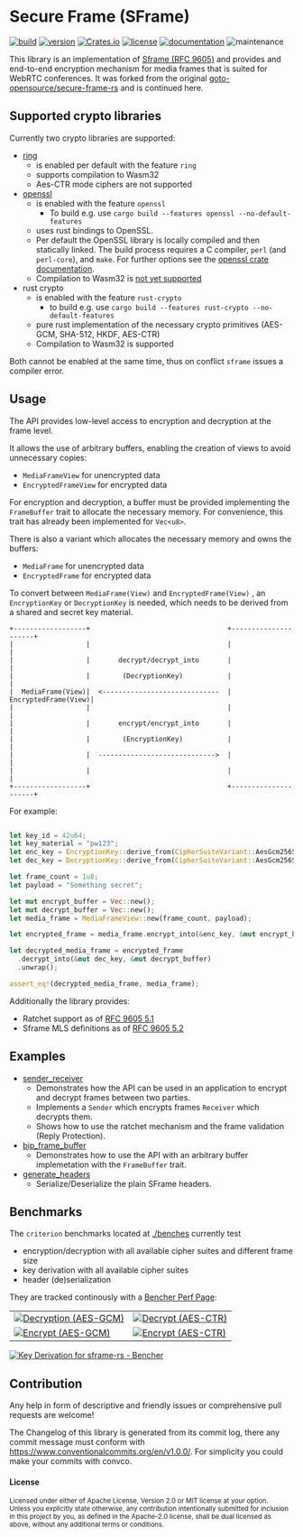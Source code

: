# Secure Frame (SFrame)

[![build](https://img.shields.io/github/actions/workflow/status/TobTheRock/sframe-rs/ci_cd.yml?branch=main)](https://github.com/TobTheRock/sframe-rs/actions?query=branch%3Amain)
[![version](https://img.shields.io/crates/v/sframe)](https://crates.io/crates/sframe/)
[![Crates.io](https://img.shields.io/crates/d/sframe)](https://crates.io/crates/sframe)
[![license](https://img.shields.io/crates/l/sframe.svg?style=flat)](https://crates.io/crates/sframe/)
[![documentation](https://img.shields.io/badge/docs-latest-blue.svg)](https://docs.rs/sframe/)
![maintenance](https://img.shields.io/maintenance/yes/2025)

This library is an implementation of [Sframe  (RFC 9605)](https://www.rfc-editor.org/rfc/rfc9605.html) and provides and end-to-end encryption mechanism for media frames that is suited for WebRTC conferences.
It was forked from the original [goto-opensource/secure-frame-rs](https://github.com/goto-opensource/secure-frame-rs) and is continued here.

## Supported crypto libraries

Currently two crypto libraries are supported:

- [ring](https://crates.io/crates/ring)
  - is enabled per default with the feature `ring`
  - supports compilation to Wasm32
  - Aes-CTR mode ciphers are not supported
- [openssl](https://crates.io/crates/openssl)
  - is enabled with the feature `openssl`
    - To build e.g. use `cargo build --features openssl --no-default-features`
  - uses rust bindings to OpenSSL.
  - Per default the OpenSSL library is locally compiled and then statically linked. The build process requires a C compiler, `perl` (and `perl-core`), and `make`. For further options see the [openssl crate documentation](https://docs.rs/openssl/0.10.55/openssl/).
  - Compilation to Wasm32 is [not yet supported](https://github.com/sfackler/rust-openssl/issues/1016)
- rust crypto
  - is enabled with the feature `rust-crypto`
    - to build e.g. use `cargo build --features rust-crypto --no-default-features`
  - pure rust implementation of the necessary crypto primitives (AES-GCM, SHA-512, HKDF, AES-CTR)
  - Compilation to Wasm32 is supported

Both cannot be enabled at the same time, thus on conflict `sframe` issues a compiler error.

## Usage

The API provides low-level access to encryption and decryption at the frame level.

It allows the use of arbitrary buffers, enabling the creation of views to avoid unnecessary copies:

- `MediaFrameView` for unencrypted data
- `EncryptedFrameView` for encrypted data

For encryption and decryption, a buffer must be provided implementing the `FrameBuffer` trait to allocate the necessary memory.
For convenience, this trait has already been implemented for `Vec<u8>`.

There is also a variant which allocates the necessary memory and owns the buffers:

- `MediaFrame` for unencrypted data
- `EncryptedFrame` for encrypted data

To convert between `MediaFrame(View)` and `EncryptedFrame(View)` , an `EncryptionKey` or `DecryptionKey` is needed,
which needs to be derived from a shared and secret key material.

```
+------------------+                                  +---------------------+
|                  |                                  |                     |
|                  |       decrypt/decrypt_into       |                     |
|                  |        (DecryptionKey)           |                     |
|  MediaFrame(View)|  <-----------------------------  | EncryptedFrame(View)|
|                  |                                  |                     |
|                  |       encrypt/encrypt_into       |                     |
|                  |        (EncryptionKey)           |                     |
|                  |  ----------------------------->  |                     |
|                  |                                  |                     |
+------------------+                                  +---------------------+
```

For example:

```rust

let key_id = 42u64;
let key_material = "pw123";
let enc_key = EncryptionKey::derive_from(CipherSuiteVariant::AesGcm256Sha512, key_id, key_material).unwrap();
let dec_key = DecryptionKey::derive_from(CipherSuiteVariant::AesGcm256Sha512, key_id, key_material).unwrap();

let frame_count = 1u8;
let payload = "Something secret";

let mut encrypt_buffer = Vec::new();
let mut decrypt_buffer = Vec::new();
let media_frame = MediaFrameView::new(frame_count, payload);

let encrypted_frame = media_frame.encrypt_into(&enc_key, &mut encrypt_buffer).unwrap();

let decrypted_media_frame = encrypted_frame
  .decrypt_into(&mut dec_key, &mut decrypt_buffer)
  .unwrap();

assert_eq!(decrypted_media_frame, media_frame);
```

Additionally the library provides:

- Ratchet support as of [RFC 9605 5.1](https://www.rfc-editor.org/rfc/rfc9605.html#section-5.1)
- Sframe MLS definitions as of [RFC 9605 5.2](https://www.rfc-editor.org/rfc/rfc9605.html#name-mls)

## Examples

- [sender_receiver](https://github.com/TobTheRock/sframe-rs/blob/main/examples/sender_receiver)
  - Demonstrates how the API can be used in an application to encrypt and decrypt frames between two parties.
  - Implements a `Sender` which encrypts frames  `Receiver` which decrypts them.
  - Shows how to use the ratchet mechanism and the frame validation (Reply Protection).
- [bip_frame_buffer](https://github.com/TobTheRock/sframe-rs/blob/main/examples/bip_frame_buffer.rs)
  - Demonstrates how to use the API with an arbitrary buffer implemetation with the `FrameBuffer` trait.
- [generate_headers](https://github.com/TobTheRock/sframe-rs/blob/main/examples/generate_headers.rs)
  - Serialize/Deserialize the plain SFrame headers.

## Benchmarks

The `criterion` benchmarks located at [./benches](https://github.com/TobTheRock/sframe-rs/tree/feat/low-level-api/benches) currently test

- encryption/decryption with all available cipher suites and different frame size
- key derivation with all available cipher suites
- header (de)serialization

They are tracked continously with a [Bencher Perf Page](https://bencher.dev/perf/sframe-rs?back=L2NvbnNvbGUvb3JnYW5pemF0aW9ucy90b2J0aGVyb2NrL3Byb2plY3RzP3Blcl9wYWdlPTgmcGFnZT0x&key=true&reports_per_page=4&branches_per_page=8&testbeds_per_page=8&benchmarks_per_page=8&reports_page=1&branches_page=1&testbeds_page=1&benchmarks_page=1):

|                        |                  |
|------------------------|------------------|
| [![Decryption (AES-GCM)](https://api.bencher.dev/v0/projects/sframe-rs/perf/img?branches=99fe8511-3287-48d2-93f3-36379605c572&heads=99fe8511-3287-48d2-93f3-36379605c572&testbeds=388324aa-501e-49ca-b012-3e1054b4b2a5%2Cb02e6299-bb69-4543-a09f-e168f88d72a0%2C5725e1c7-0c8c-4dcf-9afc-6ac4ff30c7b7&benchmarks=aa4e3c86-7cbe-4531-9cda-f1718843eece%2C49f6ad47-88db-4648-82f2-cbd9f6c8c0dd%2Ca8fc78f0-437f-4015-bbca-54988a7ef2c3%2Cac01dbfe-7841-4813-9016-e6c2fb5b3e2a%2C7dab951e-b008-4748-9467-bceddbdc6c97%2Cee85f06b-08c8-4741-81e4-c5a7e5a33856%2Cacf725e4-cd56-4471-bd94-ef143db7da78%2C8a5754f5-c03a-495d-b9a8-9ab927ccfebf%2C8fa81434-f422-4dbf-b209-df4a7ec710a8%2C757fa277-0938-49d6-8627-4502a9de9a29&measures=e050a8d7-e788-4ce5-9e95-48870f805da3&start_time=1732795740000&title=Decryption+%28AES-GCM%29)](https://bencher.dev/perf/sframe-rs?key=true&reports_per_page=4&branches_per_page=8&testbeds_per_page=8&benchmarks_per_page=8&reports_page=1&branches_page=1&testbeds_page=1&benchmarks_page=1&branches=99fe8511-3287-48d2-93f3-36379605c572&heads=99fe8511-3287-48d2-93f3-36379605c572&testbeds=388324aa-501e-49ca-b012-3e1054b4b2a5%2Cb02e6299-bb69-4543-a09f-e168f88d72a0%2C5725e1c7-0c8c-4dcf-9afc-6ac4ff30c7b7&benchmarks=aa4e3c86-7cbe-4531-9cda-f1718843eece%2C49f6ad47-88db-4648-82f2-cbd9f6c8c0dd%2Ca8fc78f0-437f-4015-bbca-54988a7ef2c3%2Cac01dbfe-7841-4813-9016-e6c2fb5b3e2a%2C7dab951e-b008-4748-9467-bceddbdc6c97%2Cee85f06b-08c8-4741-81e4-c5a7e5a33856%2Cacf725e4-cd56-4471-bd94-ef143db7da78%2C8a5754f5-c03a-495d-b9a8-9ab927ccfebf%2C8fa81434-f422-4dbf-b209-df4a7ec710a8%2C757fa277-0938-49d6-8627-4502a9de9a29&measures=e050a8d7-e788-4ce5-9e95-48870f805da3&start_time=1732795740000&lower_boundary=false&upper_boundary=false&clear=true&plots_per_page=8&plots_page=1&tab=testbeds&utm_medium=share&utm_source=bencher&utm_content=img&utm_campaign=perf%2Bimg&utm_term=sframe-rs) | [![Decrypt (AES-CTR)](https://api.bencher.dev/v0/projects/sframe-rs/perf/img?branches=99fe8511-3287-48d2-93f3-36379605c572&heads=&testbeds=388324aa-501e-49ca-b012-3e1054b4b2a5%2Cb02e6299-bb69-4543-a09f-e168f88d72a0%2C5725e1c7-0c8c-4dcf-9afc-6ac4ff30c7b7&benchmarks=aa4e3c86-7cbe-4531-9cda-f1718843eece%2C49f6ad47-88db-4648-82f2-cbd9f6c8c0dd%2Ca8fc78f0-437f-4015-bbca-54988a7ef2c3%2Cac01dbfe-7841-4813-9016-e6c2fb5b3e2a%2C7dab951e-b008-4748-9467-bceddbdc6c97%2Cee85f06b-08c8-4741-81e4-c5a7e5a33856%2Cacf725e4-cd56-4471-bd94-ef143db7da78%2C8a5754f5-c03a-495d-b9a8-9ab927ccfebf%2C8fa81434-f422-4dbf-b209-df4a7ec710a8%2C757fa277-0938-49d6-8627-4502a9de9a29&measures=e050a8d7-e788-4ce5-9e95-48870f805da3&start_time=1730649647746&title=Decrypt+%28AES-CTR%29)](https://bencher.dev/perf/sframe-rs?lower_value=false&upper_value=false&lower_boundary=false&upper_boundary=false&x_axis=date_time&branches=99fe8511-3287-48d2-93f3-36379605c572&testbeds=388324aa-501e-49ca-b012-3e1054b4b2a5%2Cb02e6299-bb69-4543-a09f-e168f88d72a0%2C5725e1c7-0c8c-4dcf-9afc-6ac4ff30c7b7&benchmarks=aa4e3c86-7cbe-4531-9cda-f1718843eece%2C49f6ad47-88db-4648-82f2-cbd9f6c8c0dd%2Ca8fc78f0-437f-4015-bbca-54988a7ef2c3%2Cac01dbfe-7841-4813-9016-e6c2fb5b3e2a%2C7dab951e-b008-4748-9467-bceddbdc6c97%2Cee85f06b-08c8-4741-81e4-c5a7e5a33856%2Cacf725e4-cd56-4471-bd94-ef143db7da78%2C8a5754f5-c03a-495d-b9a8-9ab927ccfebf%2C8fa81434-f422-4dbf-b209-df4a7ec710a8%2C757fa277-0938-49d6-8627-4502a9de9a29&measures=e050a8d7-e788-4ce5-9e95-48870f805da3&start_time=1730649647746&tab=plots&plots_search=c1bde76d-0e9a-4435-bdd7-6014ff02bb08&key=true&reports_per_page=4&branches_per_page=8&testbeds_per_page=8&benchmarks_per_page=8&plots_per_page=8&reports_page=1&branches_page=1&testbeds_page=1&benchmarks_page=1&plots_page=1&utm_medium=share&utm_source=bencher&utm_content=img&utm_campaign=perf%2Bimg&utm_term=sframe-rs) |
| [![Encrypt (AES-GCM)](https://api.bencher.dev/v0/projects/sframe-rs/perf/img?branches=99fe8511-3287-48d2-93f3-36379605c572&heads=&testbeds=388324aa-501e-49ca-b012-3e1054b4b2a5%2Cb02e6299-bb69-4543-a09f-e168f88d72a0%2C5725e1c7-0c8c-4dcf-9afc-6ac4ff30c7b7&benchmarks=757fa277-0938-49d6-8627-4502a9de9a29%2C957e48a3-1efe-4fe5-a1dd-d8c5405d77d9&measures=e050a8d7-e788-4ce5-9e95-48870f805da3&start_time=1730649647746&title=Encrypt+%28AES-GCM%29)](https://bencher.dev/perf/sframe-rs?lower_value=false&upper_value=false&lower_boundary=false&upper_boundary=false&x_axis=date_time&branches=99fe8511-3287-48d2-93f3-36379605c572&testbeds=388324aa-501e-49ca-b012-3e1054b4b2a5%2Cb02e6299-bb69-4543-a09f-e168f88d72a0%2C5725e1c7-0c8c-4dcf-9afc-6ac4ff30c7b7&measures=e050a8d7-e788-4ce5-9e95-48870f805da3&start_time=1730649647746&tab=benchmarks&plots_search=c1bde76d-0e9a-4435-bdd7-6014ff02bb08&key=true&reports_per_page=4&branches_per_page=8&testbeds_per_page=8&benchmarks_per_page=8&plots_per_page=8&reports_page=1&branches_page=1&testbeds_page=1&benchmarks_page=3&plots_page=1&clear=true&benchmarks_search=encrypt&benchmarks=757fa277-0938-49d6-8627-4502a9de9a29%2C957e48a3-1efe-4fe5-a1dd-d8c5405d77d9&utm_medium=share&utm_source=bencher&utm_content=img&utm_campaign=perf%2Bimg&utm_term=sframe-rs) | [![Encrypt (AES-CTR)](https://api.bencher.dev/v0/projects/sframe-rs/perf/img?branches=99fe8511-3287-48d2-93f3-36379605c572&heads=&testbeds=388324aa-501e-49ca-b012-3e1054b4b2a5%2Cb02e6299-bb69-4543-a09f-e168f88d72a0%2C5725e1c7-0c8c-4dcf-9afc-6ac4ff30c7b7&benchmarks=acf725e4-cd56-4471-bd94-ef143db7da78%2C8a5754f5-c03a-495d-b9a8-9ab927ccfebf%2C8fa81434-f422-4dbf-b209-df4a7ec710a8&measures=e050a8d7-e788-4ce5-9e95-48870f805da3&start_time=1730649647746&title=Encrypt+%28AES-CTR%29)](https://bencher.dev/perf/sframe-rs?lower_value=false&upper_value=false&lower_boundary=false&upper_boundary=false&x_axis=date_time&branches=99fe8511-3287-48d2-93f3-36379605c572&testbeds=388324aa-501e-49ca-b012-3e1054b4b2a5%2Cb02e6299-bb69-4543-a09f-e168f88d72a0%2C5725e1c7-0c8c-4dcf-9afc-6ac4ff30c7b7&measures=e050a8d7-e788-4ce5-9e95-48870f805da3&start_time=1730649647746&tab=benchmarks&plots_search=c1bde76d-0e9a-4435-bdd7-6014ff02bb08&key=true&reports_per_page=4&branches_per_page=8&testbeds_per_page=8&benchmarks_per_page=8&plots_per_page=8&reports_page=1&branches_page=1&testbeds_page=1&benchmarks_page=2&plots_page=1&clear=true&benchmarks_search=encrypt&benchmarks=acf725e4-cd56-4471-bd94-ef143db7da78%2C8a5754f5-c03a-495d-b9a8-9ab927ccfebf%2C8fa81434-f422-4dbf-b209-df4a7ec710a8&utm_medium=share&utm_source=bencher&utm_content=img&utm_campaign=perf%2Bimg&utm_term=sframe-rs) |
<a href="https://bencher.dev/perf/sframe-rs?lower_value=false&upper_value=false&lower_boundary=false&upper_boundary=false&x_axis=date_time&branches=99fe8511-3287-48d2-93f3-36379605c572&testbeds=388324aa-501e-49ca-b012-3e1054b4b2a5%2Cb02e6299-bb69-4543-a09f-e168f88d72a0%2C5725e1c7-0c8c-4dcf-9afc-6ac4ff30c7b7&measures=e050a8d7-e788-4ce5-9e95-48870f805da3&start_time=1730649647746&tab=benchmarks&plots_search=c1bde76d-0e9a-4435-bdd7-6014ff02bb08&key=true&reports_per_page=4&branches_per_page=8&testbeds_per_page=8&benchmarks_per_page=8&plots_per_page=8&reports_page=1&branches_page=1&testbeds_page=1&benchmarks_page=1&plots_page=1&clear=true&benchmarks_search=key&benchmarks=abd325b0-57e2-411c-8a86-4ef6d1c45279%2Cf144e648-b192-4514-81fc-f14bca4fba41%2Cf817d982-5073-45d1-8727-021569683502&utm_medium=share&utm_source=bencher&utm_content=img&utm_campaign=perf%2Bimg&utm_term=sframe-rs"><img src="https://api.bencher.dev/v0/projects/sframe-rs/perf/img?branches=99fe8511-3287-48d2-93f3-36379605c572&heads=&testbeds=388324aa-501e-49ca-b012-3e1054b4b2a5%2Cb02e6299-bb69-4543-a09f-e168f88d72a0%2C5725e1c7-0c8c-4dcf-9afc-6ac4ff30c7b7&benchmarks=abd325b0-57e2-411c-8a86-4ef6d1c45279%2Cf144e648-b192-4514-81fc-f14bca4fba41%2Cf817d982-5073-45d1-8727-021569683502&measures=e050a8d7-e788-4ce5-9e95-48870f805da3&start_time=1730649647746&title=Key+Derivation" title="Key Derivation" alt="Key Derivation for sframe-rs - Bencher" /></a>

## Contribution

Any help in form of descriptive and friendly issues or comprehensive pull requests are welcome!

The Changelog of this library is generated from its commit log, there any commit message must conform with <https://www.conventionalcommits.org/en/v1.0.0/>. For simplicity you could make your commits with convco.

#### License

<sup>
Licensed under either of Apache License, Version 2.0 or MIT license at your option.
</sup>

<br>

<sub>
Unless you explicitly state otherwise, any contribution intentionally submitted for inclusion in this project by you, as defined in the Apache-2.0 license, shall be dual licensed as above, without any additional terms or conditions.
</sub>
